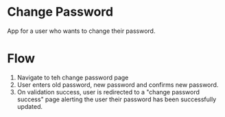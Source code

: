 Change Password
===============
App for a user who wants to change their password.

Flow
====
1. Navigate to teh change password page
2. User enters old password, new password and confirms new password.
3. On validation success, user is redirected to a "change password success" page alerting the user their password has been successfully updated.